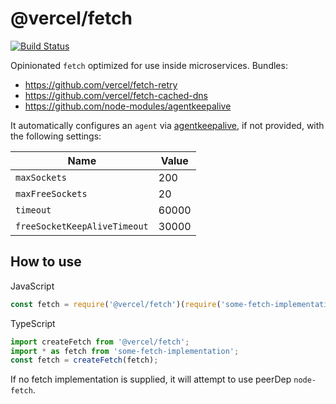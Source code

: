 # @vercel/fetch

[![Build Status](https://github.com/vercel/fetch/workflows/Node%20CI/badge.svg)](https://github.com/vercel/fetch/actions?workflow=Node+CI)

Opinionated `fetch` optimized for use inside microservices. Bundles:

-   https://github.com/vercel/fetch-retry
-   https://github.com/vercel/fetch-cached-dns
-   https://github.com/node-modules/agentkeepalive

It automatically configures an `agent` via [agentkeepalive](https://github.com/node-modules/agentkeepalive),
if not provided, with the following settings:

| Name                         | Value |
| ---------------------------- | ----- |
| `maxSockets`                 | 200   |
| `maxFreeSockets`             | 20    |
| `timeout`                    | 60000 |
| `freeSocketKeepAliveTimeout` | 30000 |

## How to use

JavaScript

```js
const fetch = require('@vercel/fetch')(require('some-fetch-implementation'));
```

TypeScript

```typescript
import createFetch from '@vercel/fetch';
import * as fetch from 'some-fetch-implementation';
const fetch = createFetch(fetch);
```

If no fetch implementation is supplied, it will attempt to use peerDep `node-fetch`.
